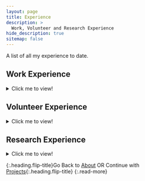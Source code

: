 ```yaml
---
layout: page
title: Experience
description: >
  Work, Volunteer and Research Experience
hide_description: true
sitemap: false
---
```


A list of all my experience to date.

<!-- 1. this list will be replaced by the table of contents
{:toc} -->

## Work Experience

<details><summary markdown='span'> 
Click me to view!
</summary>
{% include experience_all.md %}

</details> 

## Volunteer Experience

<details><summary markdown='span'> 
Click me to view!
</summary>
{% include volunteer.md %}

</details> 

## Research Experience

<details><summary markdown='span'> 
Click me to view!
</summary>
{% include research.md %}

</details> 

{:.heading.flip-title}Go Back to [About](about.md) OR Continue with [Projects](scripts.md){:.heading.flip-title}
{:.read-more}